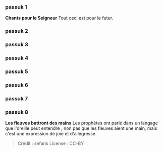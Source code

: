 
### passuk 1
<b>Chants pour le Seigneur</b> Tout ceci est pour le futur.

### passuk 2

### passuk 3

### passuk 4

### passuk 5

### passuk 6

### passuk 7

### passuk 8
<b>Les fleuves battront des mains</b> Les prophètes ont parlé dans un langage que l'oreille peut entendre ; non pas que les fleuves aient une main, mais c'est une expression de joie et d'allégresse.

>Crédit : sefaris
>License : CC-BY